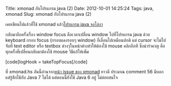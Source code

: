 Title: xmonad กับโปรแกรม java (2) 
Date: 2012-10-01 14:25:24
Tags: java, xmonad 
Slug: xmonad กับโปรแกรม java (2) 


เคยเขียนไปแล้วที่ใช้ xmonad แล้ว<a title="xmonad กับโปรแกรม Java" href="http://wittawat.com/blog/?p=618">โปรแกรม java จอโล่งๆ </a>

กลับมาอีกครั้งเรื่อง window focus คือเวลาเปลี่ยน window ไปที่โปรแกรม java ด้วย keyboard กรอบ focus (กรอบแดงรอบๆ window) ก็เลื่อนไปเหมือนปกติ แต่ cursor จะไม่ไปจับที่ text editor หรือ textbox ต่างๆในหน้าต่างทำให้ต้องใช้ mouse คลิกอีกที ซึ่งน่ารำคาญ คือทุกครั้งที่เปลี่ยนกลับมาต้องใช้ mouse วิธีแก้ให้เพิ่ม

[code]logHook = takeTopFocus[/code]

ที่ xmonad.hs อันนี้อ่านจาก<a href="http://code.google.com/p/xmonad/issues/detail?id=177">หน้า issue ของ xmonad</a> ยาวดี ประมาณ comment 56 มีบอก แต่รู้สึกใช้กับ Java 7 ไม่ได้ แต่ตอนนี้ยังใช้ Java 6 อยู่ ไม่ค่อยสนใจ
